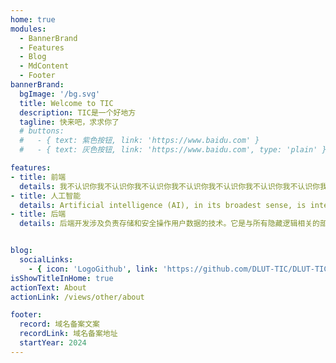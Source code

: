 ```yaml
---
home: true
modules:
  - BannerBrand
  - Features
  - Blog
  - MdContent
  - Footer
bannerBrand:
  bgImage: '/bg.svg'
  title: Welcome to TIC
  description: TIC是一个好地方
  tagline: 快来吧，求求你了
  # buttons:
  #   - { text: 紫色按钮, link: 'https://www.baidu.com' }
  #   - { text: 灰色按钮, link: 'https://www.baidu.com', type: 'plain' }

features:
- title: 前端
  details: 我不认识你我不认识你我不认识你我不认识你我不认识你我不认识你我不认识你我不认识你我不认识你
- title: 人工智能
  details: Artificial intelligence (AI), in its broadest sense, is intelligence exhibited by machines, particularly computer systems. ---- Wikipedia
- title: 后端
  details: 后端开发涉及负责存储和安全操作用户数据的技术。它是与所有隐藏逻辑相关的部分，为用户互动的应用程序提供支持，确保一切都在最佳状态下工作。


blog:
  socialLinks:
    - { icon: 'LogoGithub', link: 'https://github.com/DLUT-TIC/DLUT-TIC.github.io'}
isShowTitleInHome: true
actionText: About
actionLink: /views/other/about

footer: 
  record: 域名备案文案
  recordLink: 域名备案地址
  startYear: 2024
---
```



<try />

